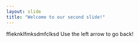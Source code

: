 ```yaml
---
layout: slide
title: "Welcome to our second slide!"
---
```

ffieknklfmksdmfclksd
Use the left arrow to go back!
